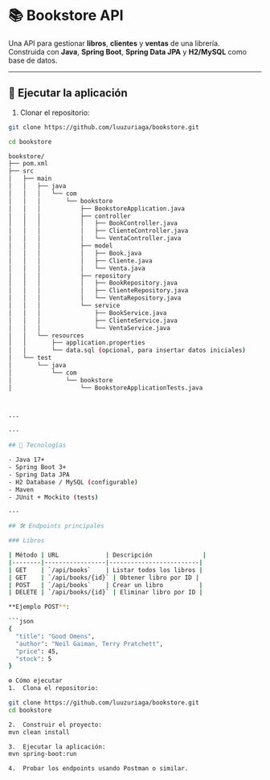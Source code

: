 # 📚 Bookstore API

Una API para gestionar **libros**, **clientes** y **ventas** de una librería.  
Construida con **Java**, **Spring Boot**, **Spring Data JPA** y **H2/MySQL** como base de datos.

---

## 🚀 Ejecutar la aplicación

1. Clonar el repositorio:
```bash
git clone https://github.com/luuzuriaga/bookstore.git

cd bookstore

bookstore/
├── pom.xml
├── src
│   ├── main
│   │   ├── java
│   │   │   └── com
│   │   │       └── bookstore
│   │   │           ├── BookstoreApplication.java
│   │   │           ├── controller
│   │   │           │   ├── BookController.java
│   │   │           │   ├── ClienteController.java
│   │   │           │   └── VentaController.java
│   │   │           ├── model
│   │   │           │   ├── Book.java
│   │   │           │   ├── Cliente.java
│   │   │           │   └── Venta.java
│   │   │           ├── repository
│   │   │           │   ├── BookRepository.java
│   │   │           │   ├── ClienteRepository.java
│   │   │           │   └── VentaRepository.java
│   │   │           └── service
│   │   │               ├── BookService.java
│   │   │               ├── ClienteService.java
│   │   │               └── VentaService.java
│   │   └── resources
│   │       ├── application.properties
│   │       └── data.sql (opcional, para insertar datos iniciales)
│   └── test
│       └── java
│           └── com
│               └── bookstore
│                   └── BookstoreApplicationTests.java



---

---

## 🚀 Tecnologías

- Java 17+
- Spring Boot 3+
- Spring Data JPA
- H2 Database / MySQL (configurable)
- Maven
- JUnit + Mockito (tests)

---

## 🛠 Endpoints principales

### Libros

| Método | URL             | Descripción              |
|--------|-----------------|-------------------------|
| GET    | `/api/books`    | Listar todos los libros |
| GET    | `/api/books/{id}` | Obtener libro por ID |
| POST   | `/api/books`    | Crear un libro          |
| DELETE | `/api/books/{id}` | Eliminar libro por ID |

**Ejemplo POST**:

```json
{
  "title": "Good Omens",
  "author": "Neil Gaiman, Terry Pratchett",
  "price": 45,
  "stock": 5
}

⚙️ Cómo ejecutar
1.	Clona el repositorio:

git clone https://github.com/luuzuriaga/bookstore.git
cd bookstore

2.	Construir el proyecto:
mvn clean install

3.	Ejecutar la aplicación:
mvn spring-boot:run

4.	Probar los endpoints usando Postman o similar.

